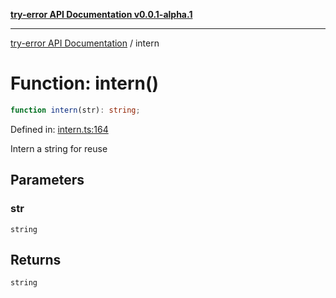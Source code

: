 [**try-error API Documentation v0.0.1-alpha.1**](../index.md)

***

[try-error API Documentation](../index.md) / intern

# Function: intern()

```ts
function intern(str): string;
```

Defined in: [intern.ts:164](https://github.com/oconnorjohnson/try-error/blob/e3ae0308069a4fba073f4543d527ad76373db795/src/intern.ts#L164)

Intern a string for reuse

## Parameters

### str

`string`

## Returns

`string`
